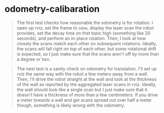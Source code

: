 # odometry-calibaration

> The first test checks how reasonable the odometry is for rotation. I open up rviz, set the frame to `odom`, display the laser scan the robot provides, set the decay time on that topic high (something like 20 seconds), and perform an in-place rotation. Then, I look at how closely the scans match each other on subsequent rotations. Ideally, the scans will fall right on top of each other, but some rotational drift is expected, so I just make sure that the scans aren't off by more than a degree or two.

> The next test is a sanity check on odometry for translation. I'll set up rviz the same way with the robot a few meters away from a wall. Then, I'll drive the robot straight at the wall and look at the thickness of the wall as reported by the aggregated laser scans in rviz. Ideally, the wall should look like a single scan but I just make sure that it doesn't have a thickness of more than a few centimeters. If you drive a meter towards a wall and get scans spread out over half a meter though, something is likely wrong with the odometry.